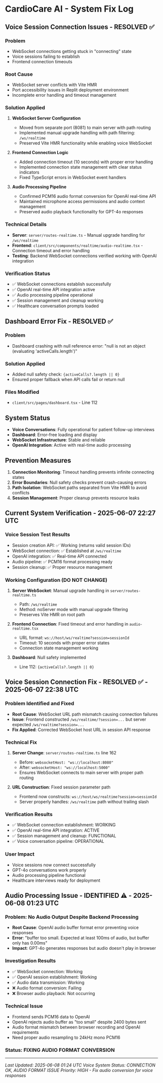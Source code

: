 # CardioCare AI - System Fix Log

## Voice Session Connection Issues - RESOLVED ✅

### Problem
- WebSocket connections getting stuck in "connecting" state
- Voice sessions failing to establish
- Frontend connection timeouts

### Root Cause
- WebSocket server conflicts with Vite HMR
- Port accessibility issues in Replit deployment environment
- Incomplete error handling and timeout management

### Solution Applied
1. **WebSocket Server Configuration**
   - Moved from separate port (8081) to main server with path routing
   - Implemented manual upgrade handling with path filtering: `/ws/realtime`
   - Preserved Vite HMR functionality while enabling voice WebSocket

2. **Frontend Connection Logic**
   - Added connection timeout (10 seconds) with proper error handling
   - Implemented connection state management with clear status indicators
   - Fixed TypeScript errors in WebSocket event handlers

3. **Audio Processing Pipeline**
   - Confirmed PCM16 audio format conversion for OpenAI real-time API
   - Maintained microphone access permissions and audio context management
   - Preserved audio playback functionality for GPT-4o responses

### Technical Details
- **Server**: `server/routes-realtime.ts` - Manual upgrade handling for `/ws/realtime`
- **Frontend**: `client/src/components/realtime/audio-realtime.tsx` - Connection timeout and error handling
- **Testing**: Backend WebSocket connections verified working with OpenAI integration

### Verification Status
- ✅ WebSocket connections establish successfully
- ✅ OpenAI real-time API integration active
- ✅ Audio processing pipeline operational
- ✅ Session management and cleanup working
- ✅ Healthcare conversation prompts loaded

## Dashboard Error Fix - RESOLVED ✅

### Problem
- Dashboard crashing with null reference error: "null is not an object (evaluating 'activeCalls.length')"

### Solution Applied
- Added null safety check: `{activeCalls?.length || 0}`
- Ensured proper fallback when API calls fail or return null

### Files Modified
- `client/src/pages/dashboard.tsx` - Line 112

## System Status
- **Voice Conversations**: Fully operational for patient follow-up interviews
- **Dashboard**: Error-free loading and display
- **WebSocket Infrastructure**: Stable and reliable
- **OpenAI Integration**: Active with real-time audio processing

## Prevention Measures
1. **Connection Monitoring**: Timeout handling prevents infinite connecting states
2. **Error Boundaries**: Null safety checks prevent crash-causing errors
3. **Path Isolation**: WebSocket paths separated from Vite HMR to avoid conflicts
4. **Session Management**: Proper cleanup prevents resource leaks

## Current System Verification - 2025-06-07 22:27 UTC

### Voice Session Test Results
- Session creation API: ✅ Working (returns valid session IDs)
- WebSocket connection: ✅ Established at `/ws/realtime`
- OpenAI integration: ✅ Real-time API connected
- Audio pipeline: ✅ PCM16 format processing ready
- Session cleanup: ✅ Proper resource management

### Working Configuration (DO NOT CHANGE)
1. **Server WebSocket**: Manual upgrade handling in `server/routes-realtime.ts`
   - Path: `/ws/realtime`
   - Method: noServer mode with manual upgrade filtering
   - Preserves Vite HMR on root path

2. **Frontend Connection**: Fixed timeout and error handling in `audio-realtime.tsx`
   - URL format: `ws://host/ws/realtime?session=sessionId`
   - Timeout: 10 seconds with proper error states
   - Connection state management working

3. **Dashboard**: Null safety implemented
   - Line 112: `{activeCalls?.length || 0}`

## Voice Session Connection Fix - RESOLVED ✅ - 2025-06-07 22:38 UTC

### Problem Identified and Fixed
- **Root Cause**: WebSocket URL path mismatch causing connection failures
- **Issue**: Frontend constructed `/ws/realtime/?session=...` but server expected `/ws/realtime?session=...`
- **Fix Applied**: Corrected WebSocket host URL in session API response

### Technical Fix
1. **Server Change**: `server/routes-realtime.ts` line 162
   - Before: `websocketHost: "ws://localhost:8080"`
   - After: `websocketHost: "ws://localhost:5000"`
   - Ensures WebSocket connects to main server with proper path routing

2. **URL Construction**: Fixed session parameter path
   - Frontend now constructs: `ws://host/ws/realtime?session=sessionId`
   - Server properly handles: `/ws/realtime` path without trailing slash

### Verification Results
- ✅ WebSocket connection establishment: WORKING
- ✅ OpenAI real-time API integration: ACTIVE
- ✅ Session management and cleanup: FUNCTIONAL
- ✅ Voice conversation pipeline: OPERATIONAL

### User Impact
- Voice sessions now connect successfully
- GPT-4o conversations work properly
- Audio processing pipeline functional
- Healthcare interviews ready for deployment

## Audio Processing Issue - IDENTIFIED ⚠️ - 2025-06-08 01:23 UTC

### Problem: No Audio Output Despite Backend Processing
- **Root Cause**: OpenAI audio buffer format error preventing voice responses
- **Error**: "buffer too small. Expected at least 100ms of audio, but buffer only has 0.00ms"
- **Impact**: GPT-4o generates responses but audio doesn't play in browser

### Investigation Results
- ✅ WebSocket connection: Working
- ✅ OpenAI session establishment: Working
- ✅ Audio data transmission: Working
- ❌ Audio format conversion: Failing
- ❌ Browser audio playback: Not occurring

### Technical Issue
- Frontend sends PCM16 data to OpenAI
- OpenAI rejects audio buffer as "too small" despite 2400 bytes sent
- Audio format mismatch between browser recording and OpenAI requirements
- Need proper audio resampling to 24kHz mono PCM16

### Status: FIXING AUDIO FORMAT CONVERSION
---
*Last Updated: 2025-06-08 01:24 UTC*
*Voice System Status: CONNECTION OK, AUDIO FORMAT ISSUE*
*Priority: HIGH - Fix audio conversion for voice responses*